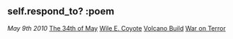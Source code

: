 ## self.respond_to? :poem

*May 9th 2010*
[The 34th of May](34th_of_may)
[Wile E. Coyote](wile_e_coyote)
[Volcano Build](volcano_build)
[War on Terror](war_on_terror)
